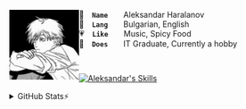 <a href="#"><img align="left" width="125" height="125" src="assets/denji.jpg" alt="Denji"></a>

👤 **`Name`**  Aleksandar Haralanov
<br>
💬 **`Lang`**  Bulgarian, English
<br>
💗 **`Like`**  Music, Spicy Food
<br>
💼 **`Does`**  IT Graduate, Currently a hobby

<br>

<a href="#">![Aleksandar's Skills](https://skillicons.dev/icons?i=java,cs,cpp,html,css,bootstrap)</a>

<details>
  <summary>GitHub Stats⚡</summary>

  <a href="#">![Aleksandar's GitHub Stats](https://github-readme-stats.vercel.app/api?username=aleksandarharalanov&theme=github_dark&show_icons=true&hide_border=true&line_height=20)</a>
  <a href="#">![Aleksandar's Top Langs](https://github-readme-stats.vercel.app/api/top-langs/?username=aleksandarharalanov&layout=compact&theme=github_dark&hide_border=true&langs_count=20)</a>
</details>
